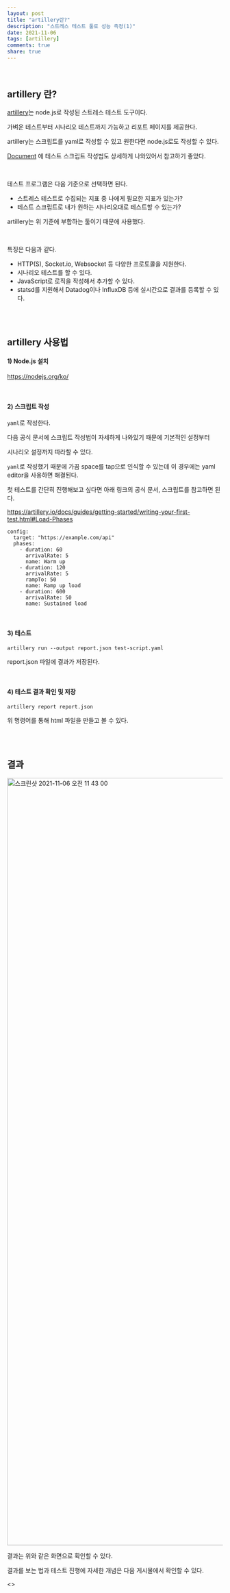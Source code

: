 ```yaml
---  
layout: post  
title: "artillery란?"   
description: "스트레스 테스트 툴로 성능 측정(1)"  
date: 2021-11-06 
tags: [artillery]
comments: true  
share: true
---  
```


<br />

## artillery 란?  
[artillery](https://artillery.io/)는 node.js로 작성된 스트레스 테스트 도구이다. 

가벼운 테스트부터 시나리오 테스트까지 가능하고 리포트 페이지를 제공한다. 

artillery는 스크립트를 yaml로 작성할 수 있고 원한다면 node.js로도 작성할 수 있다. 

[Document](https://artillery.io/docs/guides/overview/welcome.html) 에 테스트 스크립트 작성법도 상세하게 나와있어서 참고하기 좋았다. 

<br />   

테스트 프로그램은 다음 기준으로 선택하면 된다. 

* 스트레스 테스트로 수집되는 지표 중 나에게 필요한 지표가 있는가?
* 테스트 스크립트로 내가 원하는 시나리오대로 테스트할 수 있는가?

artillery는 위 기준에 부합하는 툴이기 때문에 사용했다. 

<br />   

특징은 다음과 같다. 

* HTTP(S), Socket.io, Websocket 등 다양한 프로토콜을 지원한다.
* 시나리오 테스트를 할 수 있다.
* JavaScript로 로직을 작성해서 추가할 수 있다.
* statsd를 지원해서 Datadog이나 InfluxDB 등에 실시간으로 결과를 등록할 수 있다.


<br />   
<br />   

## artillery 사용법 
#### 1) Node.js 설치 
<https://nodejs.org/ko/>


<br />

#### 2) 스크립트 작성 
`yaml`로 작성한다. 

다음 공식 문서에 스크립트 작성법이 자세하게 나와있기 때문에 기본적인 설정부터 

시나리오 설정까지 따라할 수 있다. 

`yaml`로 작성했기 때문에 가끔 space를 tap으로 인식할 수 있는데 이 경우에는 yaml editor을 사용하면 해결된다. 

첫 테스트를 간단히 진행해보고 싶다면 아래 링크의 공식 문서, 스크립트를 참고하면 된다.  

<https://artillery.io/docs/guides/getting-started/writing-your-first-test.html#Load-Phases>

```
config:
  target: "https://example.com/api"
  phases:
    - duration: 60
      arrivalRate: 5
      name: Warm up
    - duration: 120
      arrivalRate: 5
      rampTo: 50
      name: Ramp up load
    - duration: 600
      arrivalRate: 50
      name: Sustained load
```

<br />

#### 3) 테스트
```
artillery run --output report.json test-script.yaml
```

report.json 파일에 결과가 저장된다.

<br />

#### 4) 테스트 결과 확인 및 저장 

```
artillery report report.json  
```

위 명령어를 통해 html 파일을 만들고 볼 수 있다.


<br />
<br />

## 결과
<img width="1792" alt="스크린샷 2021-11-06 오전 11 43 00" src="https://user-images.githubusercontent.com/33855307/140595283-482c962b-5f76-4ca7-8549-171a32fa328f.png">

결과는 위와 같은 화면으로 확인할 수 있다. 

결과를 보는 법과 테스트 진행에 자세한 개념은 다음 게시물에서 확인할 수 있다. 

<>


<br />
